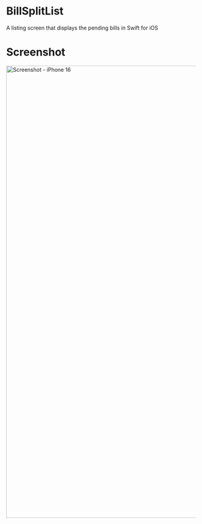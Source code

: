 # BillSplitList
A listing screen that displays the pending bills in Swift for iOS

# Screenshot
<img src="https://github.com/user-attachments/assets/2eb3b01e-52b9-4fbb-b851-c7786d608ef0" alt="Screenshot - iPhone 16" width="600" height="1200" />
